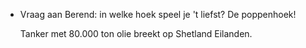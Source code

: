 - Vraag aan Berend: in welke hoek speel je 't liefst? De poppenhoek!
  
  Tanker met 80.000 ton olie breekt op Shetland Eilanden.